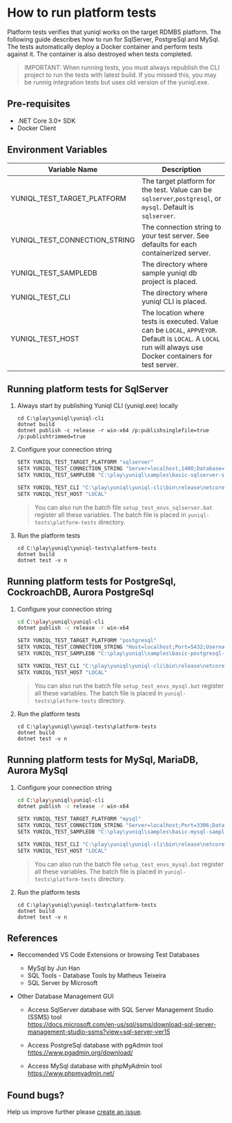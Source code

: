 ﻿# How to run platform tests

Platform tests verifies that yuniql works on the target RDMBS platform. The following guide describes how to run for SqlServer, PostgreSql and MySql.
The tests automatically deploy a Docker container and perform tests against it. The container is also destroyed when tests completed. 

>IMPORTANT: When running tests, you must always republish the CLI project to run the tests with latest build. If you missed this, you may be runnig integration tests but uses old version of the yuniql.exe.

## Pre-requisites

* .NET Core 3.0+ SDK
* Docker Client

## Environment Variables

|Variable Name|Description|
|---|---|
|YUNIQL_TEST_TARGET_PLATFORM|The target platform for the test. Value can be `sqlserver`,`postgresql`, or `mysql`. Default is `sqlserver`.|
|YUNIQL_TEST_CONNECTION_STRING|The connection string to your test server. See defaults for each containerized server.|
|YUNIQL_TEST_SAMPLEDB|The directory where sample yuniql db project is placed.|
|YUNIQL_TEST_CLI|The directory where yuniql CLI is placed.|
|YUNIQL_TEST_HOST|The location where tests is executed. Value can be `LOCAL`, `APPVEYOR`. Default is `LOCAL`. A `LOCAL` run will always use Docker containers for test server.|

## Running platform tests for SqlServer

1. Always start by publishing Yuniql CLI (yuniql.exe) locally

	```console
	cd C:\play\yuniql\yuniql-cli
	dotnet build
	dotnet publish -c release -r win-x64 /p:publishsinglefile=true /p:publishtrimmed=true
	```

2. Configure your connection string

	```bash
	SETX YUNIQL_TEST_TARGET_PLATFORM "sqlserver"
	SETX YUNIQL_TEST_CONNECTION_STRING "Server=localhost,1400;Database=yuniqldb;User Id=SA;Password=P@ssw0rd!"
	SETX YUNIQL_TEST_SAMPLEDB "C:\play\yuniql\samples\basic-sqlserver-sample"

	SETX YUNIQL_TEST_CLI "C:\play\yuniql\yuniql-cli\bin\release\netcoreapp3.0\win-x64\publish"
	SETX YUNIQL_TEST_HOST "LOCAL"
	```

	>You can also run the batch file `setup_test_envs_sqlserver.bat` register all these variables.
	>The batch file is placed in `yuniql-tests\platform-tests` directory.

3. Run the platform tests
	
	```console
	cd C:\play\yuniql\yuniql-tests\platform-tests
	dotnet build
	dotnet test -v n
	```

## Running platform tests for PostgreSql, CockroachDB, Aurora PostgreSql

1. Configure your connection string

	```bash
	cd C:\play\yuniql\yuniql-cli
	dotnet publish -c release -r win-x64

	SETX YUNIQL_TEST_TARGET_PLATFORM "postgresql"
	SETX YUNIQL_TEST_CONNECTION_STRING "Host=localhost;Port=5432;Username=sa;Password=P@ssw0rd!;Database=yuniqldb"
	SETX YUNIQL_TEST_SAMPLEDB "C:\play\yuniql\samples\basic-postgresql-sample"

	SETX YUNIQL_TEST_CLI "C:\play\yuniql\yuniql-cli\bin\release\netcoreapp3.0\win-x64\publish"
	SETX YUNIQL_TEST_HOST "LOCAL"
	```

	>You can also run the batch file `setup_test_envs_mysql.bat` register all these variables.
	>The batch file is placed in `yuniql-tests\platform-tests` directory.

2. Run the platform tests
	
	```console
	cd C:\play\yuniql\yuniql-tests\platform-tests
	dotnet build
	dotnet test -v n
	```

## Running platform tests for MySql, MariaDB, Aurora MySql

1. Configure your connection string

	```bash
	cd C:\play\yuniql\yuniql-cli
	dotnet publish -c release -r win-x64

	SETX YUNIQL_TEST_TARGET_PLATFORM "mysql"
	SETX YUNIQL_TEST_CONNECTION_STRING "Server=localhost;Port=3306;Database=yuniqldb;Uid=root;Pwd=P@ssw0rd!;"
	SETX YUNIQL_TEST_SAMPLEDB "C:\play\yuniql\samples\basic-mysql-sample"

	SETX YUNIQL_TEST_CLI "C:\play\yuniql\yuniql-cli\bin\release\netcoreapp3.0\win-x64\publish"
	SETX YUNIQL_TEST_HOST "LOCAL"
	```

	>You can also run the batch file `setup_test_envs_mysql.bat` register all these variables.
	>The batch file is placed in `yuniql-tests\platform-tests` directory.

2. Run the platform tests
	
	```console
	cd C:\play\yuniql\yuniql-tests\platform-tests
	dotnet build
	dotnet test -v n
	```

## References
- Reccomended VS Code Extensions or browsing Test Databases
	- MySql by Jun Han
	- SQL Tools - Database Tools by Matheus Teixeira
	- SQL Server by Microsoft

- Other Database Management GUI
	- Access SqlServer database with SQL Server Management Studio (SSMS) tool<br>
	https://docs.microsoft.com/en-us/sql/ssms/download-sql-server-management-studio-ssms?view=sql-server-ver15

	- Access PostgreSql database with pgAdmin tool<br>
	https://www.pgadmin.org/download/

	- Access MySql database with phpMyAdmin tool<br>
	https://www.phpmyadmin.net/

## Found bugs?
Help us improve further please [create an issue](https://github.com/rdagumampan/yuniql/issues/new).